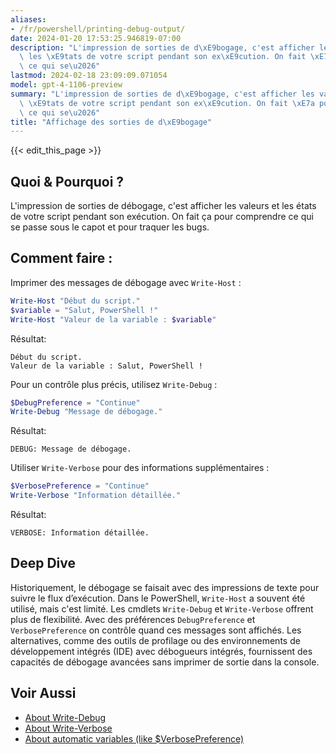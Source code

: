 ```yaml
---
aliases:
- /fr/powershell/printing-debug-output/
date: 2024-01-20 17:53:25.946819-07:00
description: "L'impression de sorties de d\xE9bogage, c'est afficher les valeurs et\
  \ les \xE9tats de votre script pendant son ex\xE9cution. On fait \xE7a pour comprendre\
  \ ce qui se\u2026"
lastmod: 2024-02-18 23:09:09.071054
model: gpt-4-1106-preview
summary: "L'impression de sorties de d\xE9bogage, c'est afficher les valeurs et les\
  \ \xE9tats de votre script pendant son ex\xE9cution. On fait \xE7a pour comprendre\
  \ ce qui se\u2026"
title: "Affichage des sorties de d\xE9bogage"
---
```


{{< edit_this_page >}}

## Quoi & Pourquoi ?
L'impression de sorties de débogage, c'est afficher les valeurs et les états de votre script pendant son exécution. On fait ça pour comprendre ce qui se passe sous le capot et pour traquer les bugs.

## Comment faire :

Imprimer des messages de débogage avec `Write-Host` :

```PowerShell
Write-Host "Début du script."
$variable = "Salut, PowerShell !"
Write-Host "Valeur de la variable : $variable"
```

Résultat:
```
Début du script.
Valeur de la variable : Salut, PowerShell !
```

Pour un contrôle plus précis, utilisez `Write-Debug` :

```PowerShell
$DebugPreference = "Continue"
Write-Debug "Message de débogage."
```

Résultat:
```
DEBUG: Message de débogage.
```

Utiliser `Write-Verbose` pour des informations supplémentaires :

```PowerShell
$VerbosePreference = "Continue"
Write-Verbose "Information détaillée."
```

Résultat:
```
VERBOSE: Information détaillée.
```

## Deep Dive

Historiquement, le débogage se faisait avec des impressions de texte pour suivre le flux d’exécution. Dans le PowerShell, `Write-Host` a souvent été utilisé, mais c'est limité. Les cmdlets `Write-Debug` et `Write-Verbose` offrent plus de flexibilité. Avec des préférences `DebugPreference` et `VerbosePreference` on contrôle quand ces messages sont affichés. Les alternatives, comme des outils de profilage ou des environnements de développement intégrés (IDE) avec débogueurs intégrés, fournissent des capacités de débogage avancées sans imprimer de sortie dans la console.

## Voir Aussi

- [About Write-Debug](https://docs.microsoft.com/en-us/powershell/module/microsoft.powershell.utility/write-debug)
- [About Write-Verbose](https://docs.microsoft.com/en-us/powershell/module/microsoft.powershell.utility/write-verbose)
- [About automatic variables (like $VerbosePreference)](https://docs.microsoft.com/en-us/powershell/module/microsoft.powershell.core/about/about_automatic_variables)
